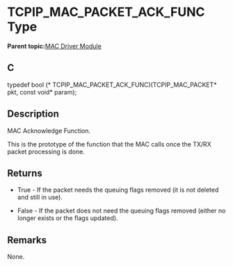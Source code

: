 # TCPIP\_MAC\_PACKET\_ACK\_FUNC Type

**Parent topic:**[MAC Driver Module](GUID-0C1AF471-66D4-472F-84AF-212E9E18B21D.md)

## C

typedef bool \(\* TCPIP\_MAC\_PACKET\_ACK\_FUNC\)\(TCPIP\_MAC\_PACKET\* pkt, const void\* param\);

## Description

MAC Acknowledge Function.

This is the prototype of the function that the MAC calls once the TX/RX packet processing is done.

## Returns

-   True - If the packet needs the queuing flags removed \(it is not deleted and still in use\).

-   False - If the packet does not need the queuing flags removed \(either no longer exists or the flags updated\).


## Remarks

None.

